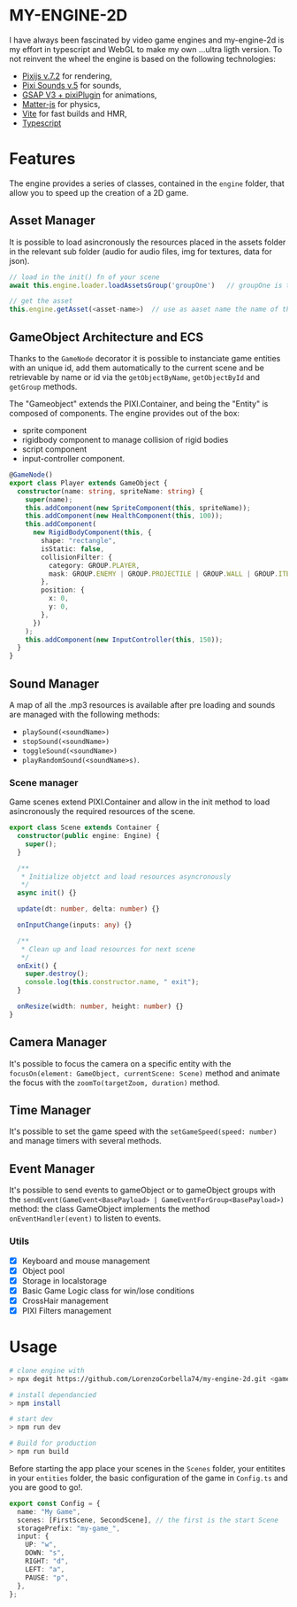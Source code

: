 # MY-ENGINE-2D

I have always been fascinated by video game engines and my-engine-2d is my effort in typescript and WebGL to make my own ...ultra ligth version. To not reinvent the wheel the engine is based on the following technologies:

- [Pixijs v.7.2](https://pixijs.com/) for rendering,
- [Pixi Sounds v.5](https://pixijs.io/sound/examples/index.html) for sounds,
- [GSAP V3 + pixiPlugin](https://greensock.com/docs/v3/Plugins/PixiPlugin) for animations,
- [Matter-js](https://github.com/liabru/matter-js/tree/master) for physics,
- [Vite](https://vitejs.dev/) for fast builds and HMR,
- [Typescript](https://www.typescriptlang.org/)

# Features

The engine provides a series of classes, contained in the `engine` folder, that allow you to speed up the creation of a 2D game.

## Asset Manager

It is possible to load asincronously the resources placed in the assets folder in the relevant sub folder (audio for audio files, img for textures, data for json).

```typescript
// load in the init() fn of your scene
await this.engine.loader.loadAssetsGroup('groupOne')   // groupOne is the folder in assets/groupOne with

// get the asset
this.engine.getAsset(<asset-name>)  // use as aaset name the name of the file without the extension

```

## GameObject Architecture and ECS

Thanks to the `GameNode` decorator it is possible to instanciate game entities with an unique id, add them automatically to the current scene and be retrievable by name or id via the `getObjectByName`, `getObjectById` and `getGroup` methods.

The "Gameobject" extends the PIXI.Container, and being the "Entity" is composed of components. The engine provides out of the box:

- sprite component
- rigidbody component to manage collision of rigid bodies
- script component
- input-controller component.

```typescript
@GameNode()
export class Player extends GameObject {
  constructor(name: string, spriteName: string) {
    super(name);
    this.addComponent(new SpriteComponent(this, spriteName));
    this.addComponent(new HealthComponent(this, 100));
    this.addComponent(
      new RigidBodyComponent(this, {
        shape: "rectangle",
        isStatic: false,
        collisionFilter: {
          category: GROUP.PLAYER,
          mask: GROUP.ENEMY | GROUP.PROJECTILE | GROUP.WALL | GROUP.ITEM,
        },
        position: {
          x: 0,
          y: 0,
        },
      })
    );
    this.addComponent(new InputController(this, 150));
  }
}
```

## Sound Manager

A map of all the .mp3 resources is available after pre loading and sounds are managed with the following methods:

- `playSound(<soundName>)`
- `stopSound(<soundName>)`
- `toggleSound(<soundName>)`
- `playRandomSound(<soundName>s)`.

### Scene manager

Game scenes extend PIXI.Container and allow in the init method to load asincronously the required resources of the scene.

```typescript
export class Scene extends Container {
  constructor(public engine: Engine) {
    super();
  }

  /**
   * Initialize objetct and load resources asyncronously
   */
  async init() {}

  update(dt: number, delta: number) {}

  onInputChange(inputs: any) {}

  /**
   * Clean up and load resources for next scene
   */
  onExit() {
    super.destroy();
    console.log(this.constructor.name, " exit");
  }

  onResize(width: number, height: number) {}
}
```

## Camera Manager

It's possible to focus the camera on a specific entity with the `focusOn(element: GameObject, currentScene: Scene)` method and animate the focus with the `zoomTo(targetZoom, duration)` method.

## Time Manager

It's possible to set the game speed with the `setGameSpeed(speed: number)` and manage timers with several methods.

## Event Manager

It's possible to send events to gameObject or to gameObject groups with the `sendEvent(GameEvent<BasePayload> | GameEventForGroup<BasePayload>)` method: the class GameObject implements the method `onEventHandler(event)` to listen to events.

### Utils

- [x] Keyboard and mouse management
- [x] Object pool
- [x] Storage in localstorage
- [x] Basic Game Logic class for win/lose conditions
- [x] CrossHair management
- [x] PIXI Filters management

# Usage

```bash
# clone engine with
> npx degit https://github.com/LorenzoCorbella74/my-engine-2d.git <game-folder>

# install dependancied
> npm install

# start dev
> npm run dev

# Build for production
> npm run build
```

Before starting the app place your scenes in the `Scenes` folder, your entitites in your `entities` folder, the basic configuration of the game in `Config.ts` and you are good to go!.

```typescript
export const Config = {
  name: "My Game",
  scenes: [FirstScene, SecondScene], // the first is the start Scene
  storagePrefix: "my-game_",
  input: {
    UP: "w",
    DOWN: "s",
    RIGHT: "d",
    LEFT: "a",
    PAUSE: "p",
  },
};
```
